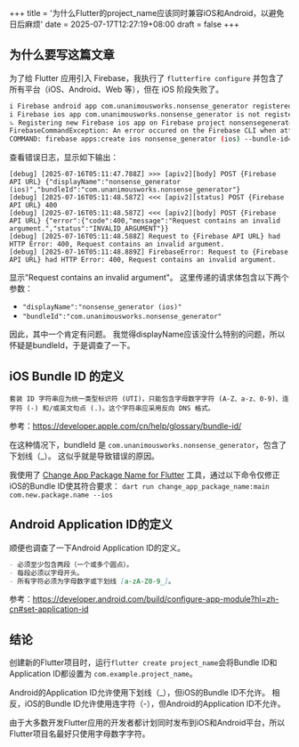 +++
title = '为什么Flutter的project_name应该同时兼容iOS和Android，以避免日后麻烦'
date = 2025-07-17T12:27:19+08:00
draft = false
+++

## 为什么要写这篇文章

为了给 Flutter 应用引入 Firebase，我执行了 `flutterfire configure` 并包含了所有平台（iOS、Android、Web 等），但在 iOS 阶段失败了。

```bash
i Firebase android app com.unanimousworks.nonsense_generator registered.
i Firebase ios app com.unanimousworks.nonsense_generator is not registered on Firebase project nonsensegenerator-d140d.    
⠦ Registering new Firebase ios app on Firebase project nonsensegenerator-d140d.
FirebaseCommandException: An error occured on the Firebase CLI when attempting to run a command.
COMMAND: firebase apps:create ios nonsense_generator (ios) --bundle-id=com.unanimousworks.nonsense_generator --json --project=nonsensegenerator-d140d
```

查看错误日志，显示如下输出：

```log
[debug] [2025-07-16T05:11:47.788Z] >>> [apiv2][body] POST {Firebase API URL} {"displayName":"nonsense_generator (ios)","bundleId":"com.unanimousworks.nonsense_generator"}
[debug] [2025-07-16T05:11:48.587Z] <<< [apiv2][status] POST {Firebase API URL} 400
[debug] [2025-07-16T05:11:48.587Z] <<< [apiv2][body] POST {Firebase API URL} {"error":{"code":400,"message":"Request contains an invalid argument.","status":"INVALID_ARGUMENT"}}
[debug] [2025-07-16T05:11:48.588Z] Request to {Firebase API URL} had HTTP Error: 400, Request contains an invalid argument.
[debug] [2025-07-16T05:11:48.889Z] FirebaseError: Request to {Firebase API URL} had HTTP Error: 400, Request contains an invalid argument.
```

显示"Request contains an invalid argument"。
这里传递的请求体包含以下两个参数：

- `"displayName":"nonsense_generator (ios)"`
- `"bundleId":"com.unanimousworks.nonsense_generator"`

因此，其中一个肯定有问题。
我觉得displayName应该没什么特别的问题，所以怀疑是bundleId，于是调查了一下。

## iOS Bundle ID 的定义

`套装 ID 字符串应为统一类型标识符 (UTI)，只能包含字母数字字符 (A-Z、a-z、0-9)、连字符 (-) 和/或英文句点 (.)。这个字符串应采用反向 DNS 格式。`

参考：<https://developer.apple.com/cn/help/glossary/bundle-id/>

在这种情况下，bundleId 是 `com.unanimousworks.nonsense_generator`，包含了下划线（_）。
这似乎就是导致错误的原因。

我使用了 [Change App Package Name for Flutter](https://pub.dev/packages/change_app_package_name) 工具，通过以下命令仅修正iOS的Bundle ID使其符合要求：
`dart run change_app_package_name:main com.new.package.name --ios`

## Android Application ID的定义

顺便也调查了一下Android Application ID的定义。

```md
- 必须至少包含两段（一个或多个圆点）。
- 每段必须以字母开头。
- 所有字符必须为字母数字或下划线 [a-zA-Z0-9_]。
```

参考：<https://developer.android.com/build/configure-app-module?hl=zh-cn#set-application-id>

## 结论

创建新的Flutter项目时，运行`flutter create project_name`会将Bundle ID和Application ID都设置为 `com.example.project_name`。

Android的Application ID允许使用下划线（_），但iOS的Bundle ID不允许。
相反，iOS的Bundle ID允许使用连字符（-），但Android的Application ID不允许。

由于大多数开发Flutter应用的开发者都计划同时发布到iOS和Android平台，所以Flutter项目名最好只使用字母数字字符。 
